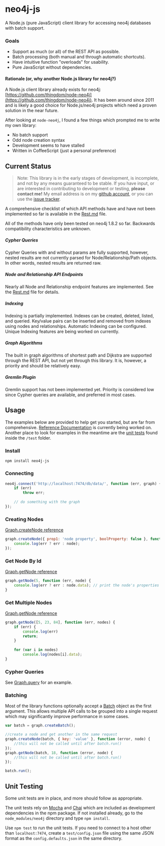 # neo4j-js

A Node.js (pure JavaScript) client library for accessing neo4j databases with batch support.

### Goals

* Support as much (or all) of the REST API as possible.
* Batch processing (both manual and through automatic shortcuts).
* Have intuitive function "overloads" for usability.
* Pure JavaScript without dependencies.

#### Rationale (or, why another Node.js library for neo4j?)

A Node.js client library already exists for neo4j: [https://github.com/thingdom/node-neo4j](https://github.com/thingdom/node-neo4j). It has been around since 2011 and is likely a good choice for Node.js/neo4j projects which need a proven solution in the near future.

After looking at `node-neo4j`, I found a few things which prompted me to write my own library:

* No batch support
* Odd node creation syntax
* Development seems to have stalled
* Written in CoffeeScript (just a personal preference)

## Current Status

> Note: This library is in the early stages of development, is incomplete, and not by any means guaranteed to be stable. If you have input, or are interested in contributing to development or testing, __please contact me!__ My email address is on my [github account](https://github.com/bretcope), or you can use the [issue tracker](https://github.com/bretcope/neo4j-js/issues).

A comprehensive checklist of which API methods have and have not been implemented so far is available in the [Rest.md](docs/REST.md) file.

All of the methods have only been tested on neo4j 1.8.2 so far. Backwards compatibility characteristics are unknown. 

##### Cypher Queries

Cypher Queries with and without params are fully supported, however, nested results are not currently parsed for Node/Relationship/Path objects. In other words, nested results are returned raw.

##### Node and Relationship API Endpoints

Nearly all Node and Relationship endpoint features are implemented. See the [Rest.md](docs/REST.md) file for details.

##### Indexing

Indexing is partially implemented. Indexes can be created, deleted, listed, and queried. Key/value pairs can be inserted and removed from indexes using nodes and relationships. Automatic Indexing can be configured. Unique Indexing features are being worked on currently.

##### Graph Algorithms

The built in graph algorithms of shortest path and Dijkstra are supported through the REST API, but not yet through this library. It is, however, a priority and should be relatively easy.

##### Gremlin Plugin

Gremlin support has not been implemented yet. Priority is considered low since Cypher queries are available, and preferred in most cases.

## Usage

The examples below are provided to help get you started, but are far from comprehensive. [Reference Documentation](docs/Documentation.md) is currently being worked on. Another place to look for examples in the meantime are the [unit tests](#unit-testing) found inside the `/test` folder.

### Install

```
npm install neo4j-js
```

### Connecting

```javascript
neo4j.connect('http://localhost:7474/db/data/', function (err, graph) {
    if (err)
        throw err;
        
    // do something with the graph
});
```

### Creating Nodes

[Graph.createNode reference](docs/Graph.md#createnode)

```javascript
graph.createNode({ prop1: 'node property', boolProperty: false }, function (err, node) {
    console.log(err ? err : node);
});
```

### Get Node By Id

[Graph.getNode reference](docs/Graph.md#getnode)

```javascript
graph.getNode(5, function (err, node) {
    console.log(err ? err : node.data); // print the node's properties
}
```

### Get Multiple Nodes

[Graph.getNode reference](docs/Graph.md#getnode)

```javascript
graph.getNode([5, 23, 84], function (err, nodes) {
    if (err) {
        console.log(err)
        return;
    }
    
    for (var i in nodes)
        console.log(nodes[i].data);
}
```

### Cypher Queries

See [Graph.query](docs/Graph.md#query) for an example.

### Batching

Most of the library functions optionally accept a [Batch](docs/Batch.md) object as the first argument. This allows multiple API calls to be grouped into a single request which may significantly improve performance in some cases.

```javascript
var batch = graph.createBatch();

//create a node and get another in the same request
graph.createNode(batch, { key: 'value' }, function (error, node) {
    //this will not be called until after batch.run()
});
graph.getNode(batch, 18, function (error, node) {
    //this will not be called until after batch.run()
});

batch.run();
```

## Unit Testing

Some unit tests are in place, and more should follow as appropriate.

The unit tests rely on [Mocha](http://visionmedia.github.com/mocha/) and [Chai](http://chaijs.com/) which are included as development dependencies in the npm package. If not installed already, go to the `node_modules/neo4j` directory and type `npm install`.
 
Use `npm test` to run the unit tests. If you need to connect to a host other than `localhost:7474`, create a `test/config.json` file using the same JSON format as the `config.defaults.json` in the same directory.
